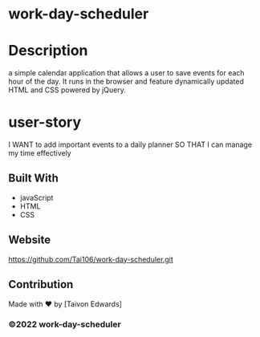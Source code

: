 # work-day-scheduler

# Description
a simple calendar application that allows a user to save events for each hour of the day. It runs in the browser and feature dynamically updated HTML and CSS powered by jQuery.

# user-story
I WANT to add important events to a daily planner
SO THAT I can manage my time effectively


## Built With
* javaScript
* HTML
* CSS

## Website
https://github.com/Tai106/work-day-scheduler.git

## Contribution
Made with ❤️ by [Taivon Edwards]

### ©️2022 work-day-scheduler
